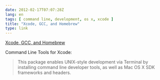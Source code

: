```yaml
---
date: 2012-02-17T07:07:28Z
lang: en
tags: [ command line, development, os x, xcode ]
title: "Xcode, GCC, and Homebrew"
type: link
---
```


[Xcode, GCC, and
Homebrew](http://kennethreitz.com/xcode-gcc-and-homebrew.html)

Command Line Tools for Xcode:

> This package enables UNIX-style development via Terminal by installing
> command line developer tools, as well as Mac OS X SDK frameworks and
> headers.

